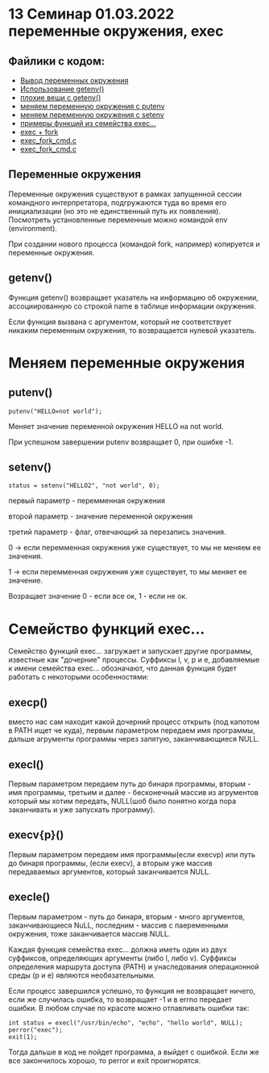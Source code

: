 # 13 Семинар 01.03.2022 переменные окружения, exec

## Файлики с кодом:

* [Вывод переменных окружения](envp.c)
* [Использование getenv()](getenv.c)
* [плохие вещи с getenv()](getenv_test.c)
* [меняем переменную окружения с putenv](putenv.c)
* [меняем переменную окружения с setenv](setenv.c)
* [примеры функций из семейства exec...](exec.c)
* [exec + fork](exec_fork.c)
* [exec_fork_cmd.c](exec_fork_cmd.c)
* [exec_fork_cmd.c](exec_fork_cmd.c)



## Переменные окружения
Переменные окружения существуют в рамках запущенной сессии командного интерпретатора, подгружаются туда во время его инициализации (но это не единственный путь их появления). Посмотреть установленные переменные можно командой env (environment). 

При создании нового процесса (командой fork, например) копируется и переменные окружения.

## getenv()
Функция getenv() возвращает указатель на информацию об окружении, ассоциированную со строкой name в таблице информации окружения. 

Если функция вызвана с аргументом, который не соответствует никаким переменным окружения, то возвращается нулевой указатель.


# Меняем переменные окружения
## putenv()
```
putenv("HELLO=not world");
```
Меняет значение переменной окружения HELLO на not world.

При успешном завершении putenv возвращает 0, при ошибке -1.

## setenv()
```
status = setenv("HELLO2", "not world", 0);
```
первый параметр -  перемменная окружения

второй параметр - значение переменной окружения

третий параметр - флаг, отвечающий за перезапись значения. 

0 -> если перемменная окружения уже существует, то мы не меняем ее значения.

1 -> если перемменная окружения уже существует, то мы меняет ее значение.

Возращает значение 0 - если все ок, 1 - если не ок.

# Семейство функций exec...
Семейство функций  exec... загружает  и  запускает другие программы,   известные   как   "дочерние" процессы. 
Суффиксы l, v, p и e, добавляемые к имени семейства exec...   обозначают,   что  данная  функция  будет работать с некоторыми особенностями:
## execp()
вместо нас сам находит какой дочерний процесс открыть (под капотом в PATH ищет че куда), первым параметром передаем имя программы, дальше агрументы программы через запятую, заканчивающиеся NULL.
## execl()
Первым параметром передаем путь до бинаря программы, вторым - имя программы, третьим и далее - бесконечный массив из агрументов который мы хотим передать, NULL(шоб было понятно когда пора заканчивать и уже запускать программу).

## execv{p}()
Первым параметром передаем имя программы(если execvp) или путь до бинаря программы, (если execv), а вторым уже массив передаваемых аргументов, который заканчивается NULL.

## execle()
Первым параметром - путь до бинаря, вторым - много аргументов, заканчивающиеся NuLL, последним - массив с паеременными окружения, тоже заканчивается массив NULL.

Каждая функция семейства exec...  должна иметь один из двух суффиксов,  определяющих аргументы (либо l, либо  v).  Суффиксы  определения  маршрута  доступа (PATH) и унаследования операционной среды (p  и  e) являются необязательными.

Если процесс завершился успешно, то функция не возвращает ничего, если же случилась ошибка, то возвращает -1 и в errno передает ошибки. В любом случае по красоте можно отлавливать ошибки так:

```
int status = execl("/usr/bin/echo", "echo", "hello world", NULL);
perror("exec");
exit(1);
```
Тогда дальше в код не пойдет программа, а выйдет с ошибкой. Если же все закончилось хорошо, то perror и exit проигнорятся.



